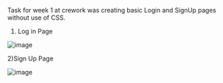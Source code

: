 Task for week 1 at crework was creating basic Login and SignUp pages without use of CSS.

1) Log in Page


![image](https://user-images.githubusercontent.com/52404098/180644214-9bbcc047-889f-410d-a1d7-25fc1a98acb8.png)

2)Sign Up Page


![image](https://user-images.githubusercontent.com/52404098/180644247-0f7a3230-ab73-41ed-ba8c-52fdd58846b2.png)
